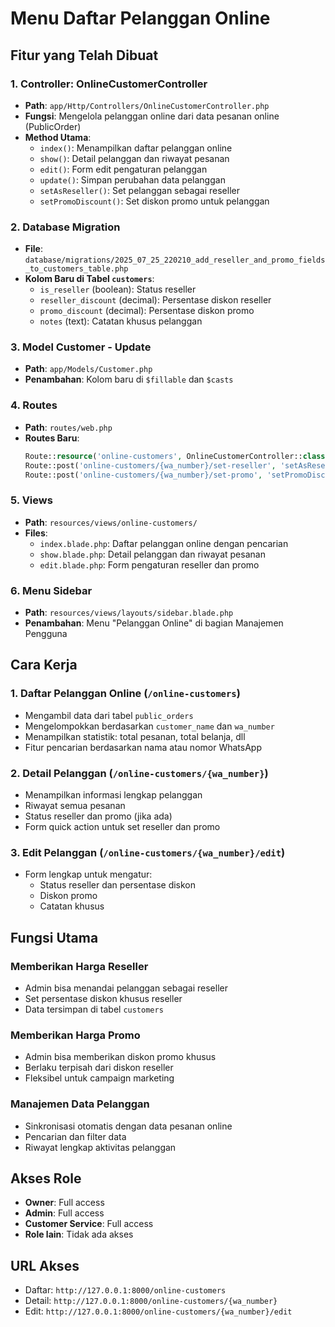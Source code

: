 # Menu Daftar Pelanggan Online

## Fitur yang Telah Dibuat

### 1. **Controller: OnlineCustomerController**
- **Path**: `app/Http/Controllers/OnlineCustomerController.php`
- **Fungsi**: Mengelola pelanggan online dari data pesanan online (PublicOrder)
- **Method Utama**:
  - `index()`: Menampilkan daftar pelanggan online
  - `show()`: Detail pelanggan dan riwayat pesanan
  - `edit()`: Form edit pengaturan pelanggan
  - `update()`: Simpan perubahan data pelanggan
  - `setAsReseller()`: Set pelanggan sebagai reseller
  - `setPromoDiscount()`: Set diskon promo untuk pelanggan

### 2. **Database Migration**
- **File**: `database/migrations/2025_07_25_220210_add_reseller_and_promo_fields_to_customers_table.php`
- **Kolom Baru di Tabel `customers`**:
  - `is_reseller` (boolean): Status reseller
  - `reseller_discount` (decimal): Persentase diskon reseller
  - `promo_discount` (decimal): Persentase diskon promo
  - `notes` (text): Catatan khusus pelanggan

### 3. **Model Customer - Update**
- **Path**: `app/Models/Customer.php`
- **Penambahan**: Kolom baru di `$fillable` dan `$casts`

### 4. **Routes**
- **Path**: `routes/web.php`
- **Routes Baru**:
  ```php
  Route::resource('online-customers', OnlineCustomerController::class);
  Route::post('online-customers/{wa_number}/set-reseller', 'setAsReseller');
  Route::post('online-customers/{wa_number}/set-promo', 'setPromoDiscount');
  ```

### 5. **Views**
- **Path**: `resources/views/online-customers/`
- **Files**:
  - `index.blade.php`: Daftar pelanggan online dengan pencarian
  - `show.blade.php`: Detail pelanggan dan riwayat pesanan
  - `edit.blade.php`: Form pengaturan reseller dan promo

### 6. **Menu Sidebar**
- **Path**: `resources/views/layouts/sidebar.blade.php`
- **Penambahan**: Menu "Pelanggan Online" di bagian Manajemen Pengguna

## Cara Kerja

### 1. **Daftar Pelanggan Online** (`/online-customers`)
- Mengambil data dari tabel `public_orders`
- Mengelompokkan berdasarkan `customer_name` dan `wa_number`
- Menampilkan statistik: total pesanan, total belanja, dll
- Fitur pencarian berdasarkan nama atau nomor WhatsApp

### 2. **Detail Pelanggan** (`/online-customers/{wa_number}`)
- Menampilkan informasi lengkap pelanggan
- Riwayat semua pesanan
- Status reseller dan promo (jika ada)
- Form quick action untuk set reseller dan promo

### 3. **Edit Pelanggan** (`/online-customers/{wa_number}/edit`)
- Form lengkap untuk mengatur:
  - Status reseller dan persentase diskon
  - Diskon promo
  - Catatan khusus

## Fungsi Utama

### **Memberikan Harga Reseller**
- Admin bisa menandai pelanggan sebagai reseller
- Set persentase diskon khusus reseller
- Data tersimpan di tabel `customers`

### **Memberikan Harga Promo**
- Admin bisa memberikan diskon promo khusus
- Berlaku terpisah dari diskon reseller
- Fleksibel untuk campaign marketing

### **Manajemen Data Pelanggan**
- Sinkronisasi otomatis dengan data pesanan online
- Pencarian dan filter data
- Riwayat lengkap aktivitas pelanggan

## Akses Role
- **Owner**: Full access
- **Admin**: Full access  
- **Customer Service**: Full access
- **Role lain**: Tidak ada akses

## URL Akses
- Daftar: `http://127.0.0.1:8000/online-customers`
- Detail: `http://127.0.0.1:8000/online-customers/{wa_number}`
- Edit: `http://127.0.0.1:8000/online-customers/{wa_number}/edit`
